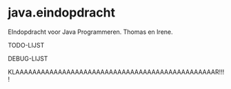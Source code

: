 java.eindopdracht
=================

EIndopdracht voor Java Programmeren. Thomas en Irene.

TODO-LIJST

DEBUG-LIJST

KLAAAAAAAAAAAAAAAAAAAAAAAAAAAAAAAAAAAAAAAAAAAAAAAR!!!!
